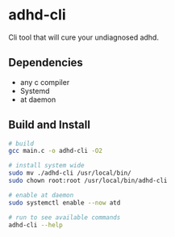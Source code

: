 # adhd-cli

Cli tool that will cure your undiagnosed adhd.

## Dependencies

- any c compiler
- Systemd
- at daemon

## Build and Install

```sh
# build
gcc main.c -o adhd-cli -O2

# install system wide
sudo mv ./adhd-cli /usr/local/bin/
sudo chown root:root /usr/local/bin/adhd-cli

# enable at daemon
sudo systemctl enable --now atd

# run to see available commands
adhd-cli --help
```
